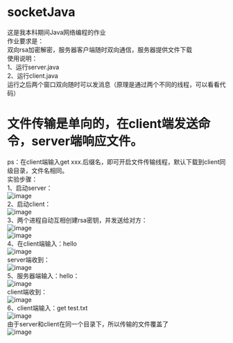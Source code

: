 # socketJava  
这是我本科期间Java网络编程的作业  
作业要求是：  
双向rsa加密解密，服务器客户端随时双向通信，服务器提供文件下载  
使用说明：  
1、运行server.java  
2、运行client.java  
运行之后两个窗口双向随时可以发消息（原理是通过两个不同的线程，可以看看代码）  
# 文件传输是单向的，在client端发送命令，server端响应文件。  
ps：在client端输入get xxx.后缀名，即可开启文件传输线程，默认下载到client同级目录，文件名相同。  
实验步骤：  
1、启动server：  
![image](https://user-images.githubusercontent.com/50273609/133199772-d59cf0ae-f8b1-45fc-a5e2-c83ab9a7eaa5.png)  
2、启动client：  
![image](https://user-images.githubusercontent.com/50273609/133199821-87e45b94-0d6e-4916-a702-da59fd851948.png)  
3、两个进程自动互相创建rsa密钥，并发送给对方：  
![image](https://user-images.githubusercontent.com/50273609/133199886-b8e617f0-7854-47ee-84af-2d842d377d57.png)   
![image](https://user-images.githubusercontent.com/50273609/133199893-e3494a90-8bb9-482e-88c7-f3e598b47397.png)  
4、在client端输入：hello  
![image](https://user-images.githubusercontent.com/50273609/133199990-0628d24f-0003-4150-8780-73a2553db80c.png)  
server端收到：  
![image](https://user-images.githubusercontent.com/50273609/133200019-68ab0270-73a7-4c56-a5af-0a014d856265.png)  
5、服务器端输入：hello：  
![image](https://user-images.githubusercontent.com/50273609/133200085-be2d2632-774c-4c88-bbf3-6aab0b9bf6c9.png)  
client端收到：  
![image](https://user-images.githubusercontent.com/50273609/133200120-19f836c6-e813-4267-b2bc-4106a2d1a213.png)  
6、client端输入：get test.txt  
![image](https://user-images.githubusercontent.com/50273609/133200215-4eabf93b-54d3-4358-984d-7526526e074e.png)  
由于server和client在同一个目录下，所以传输的文件覆盖了  
![image](https://user-images.githubusercontent.com/50273609/133201583-5c83f231-28ea-44db-84e9-eae3d326c2a9.png)  

